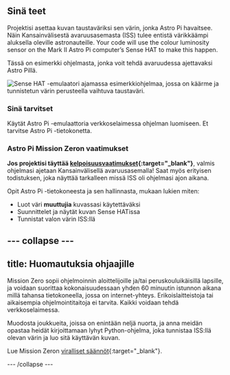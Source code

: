## Sinä teet

Projektisi asettaa kuvan taustaväriksi sen värin, jonka Astro Pi havaitsee. Näin Kansainvälisestä avaruusasemasta (ISS) tulee entistä värikkäämpi aluksella oleville astronauteille. Your code will use the colour luminosity sensor on the Mark II Astro Pi computer’s Sense HAT to make this happen.

Tässä on esimerkki ohjelmasta, jonka voit tehdä avaruudessa ajettavaksi Astro Pillä.

![Sense HAT -emulaatori ajamassa esimerkkiohjelmaa, jossa on käärme ja tunnistetun värin perusteella vaihtuva taustaväri.](images/finished.gif)

### Sinä tarvitset

Käytät Astro Pi -emulaattoria verkkoselaimessa ohjelman luomiseen. Et tarvitse Astro Pi -tietokonetta.

### Astro Pi Mission Zeron vaatimukset

**Jos projektisi täyttää [kelpoisuusvaatimukset](https://astro-pi.org/fi/mission-zero/eligibility){:target="_blank"}**, valmis ohjelmasi ajetaan Kansainvälisellä avaruusasemalla! Saat myös erityisen todistuksen, joka näyttää tarkalleen missä ISS oli ohjelmasi ajon aikana.

Opit Astro Pi -tietokoneesta ja sen hallinnasta, mukaan lukien miten:
+ Luot väri **muuttujia** kuvassasi käytettäväksi
+ Suunnittelet ja näytät kuvan Sense HATissa
+ Tunnistat valon värin ISS:llä

--- collapse ---
---
title: Huomautuksia ohjaajille
---

Mission Zero sopii ohjelmoinnin aloittelijoille ja/tai peruskouluikäisillä lapsille, ja voidaan suorittaa kokonaisuudessaan yhden 60 minuutin istunnon aikana millä tahansa tietokoneella, jossa on internet-yhteys. Erikoislaitteistoja tai aikaisempia ohjelmointitaitoja ei tarvita. Kaikki voidaan tehdä verkkoselaimessa.

Muodosta joukkueita, joissa on enintään neljä nuorta, ja anna meidän opastaa heidät kirjoittamaan lyhyt Python-ohjelma, joka tunnistaa ISS:llä olevan värin ja luo sitä käyttävän kuvan.

Lue Mission Zeron [viralliset säännöt](https://astro-pi.org/mission-zero/guidelines){:target="_blank"}.

--- /collapse ---
